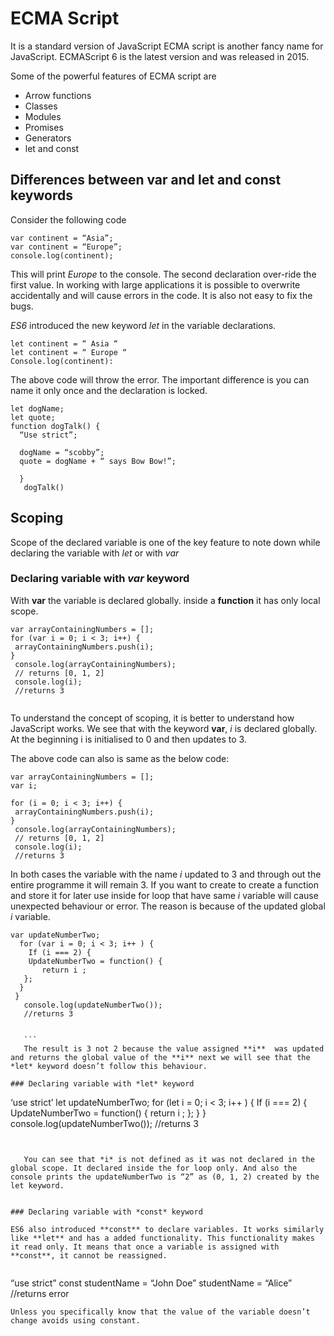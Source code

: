 # ECMA Script

It is a standard version of JavaScript ECMA script is another fancy name for JavaScript. ECMAScript 6 is the latest version and was released in 2015.

Some of the powerful features of ECMA script are

* Arrow functions
* Classes
* Modules
* Promises
* Generators
* let and const


## Differences between **var** and **let** and **const** keywords

Consider the following code 

```
var continent = “Asia”;
var continent = “Europe”;
console.log(continent); 
```
This will print *Europe* to the console. The second declaration over-ride the first value. In working with large applications it is possible to overwrite accidentally and will cause errors in the code. It is also not easy to fix the bugs. 

*ES6* introduced the new keyword *let* in the variable declarations. 

```
let continent = “ Asia “ 
let continent = “ Europe “ 
Console.log(continent):

``` 
The above code will throw the error. The important difference is you can name it only once and the declaration is locked. 

```
let dogName;
let quote;
function dogTalk() {
  “Use strict”;
  
  dogName = “scobby”;
  quote = dogName + “ says Bow Bow!”;
  
  }
   dogTalk()
```

## Scoping 

Scope of the declared variable is one of the key feature to note down while declaring the variable with *let* or with *var* 

### Declaring variable with *var* keyword

With **var** the variable is declared globally. inside a **function** it has only local scope. 


```
var arrayContainingNumbers = [];
for (var i = 0; i < 3; i++) {
 arrayContainingNumbers.push(i);
}
 console.log(arrayContainingNumbers);
 // returns [0, 1, 2]
 console.log(i);
 //returns 3
 
 ```
 
 
 
 To understand the concept of scoping, it is better to understand how JavaScript works. We see that with the keyword **var**, *i* is declared globally. At the beginning i is initialised to 0 and then updates to 3. 
 
 The above code can also is same as the below code: 
 

```
var arrayContainingNumbers = [];
var i;

for (i = 0; i < 3; i++) {
 arrayContainingNumbers.push(i);
}
 console.log(arrayContainingNumbers);
 // returns [0, 1, 2]
 console.log(i);
 //returns 3
 ``` 
 
 In both cases the variable with the name *i* updated to 3 and through out the entire programme it will remain 3. If you want to create to create a function and store it for later use inside for loop that have same *i* variable will cause unexpected behaviour or error. The reason is because of the updated global *i* variable.
 
 
 ``` 
 var updateNumberTwo;
   for (var i = 0; i < 3; i++ ) {
     If (i === 2) {
     UpdateNumberTwo = function() {
        return i ;
    };
   }
  }
    console.log(updateNumberTwo());
    //returns 3
    
     
    ``` 
    The result is 3 not 2 because the value assigned **i**  was updated and returns the global value of the **i** next we will see that the *let* keyword doesn’t follow this behaviour. 

### Declaring variable with *let* keyword

``` 
‘use strict’
 let updateNumberTwo;
   for (let i = 0; i < 3; i++ ) {
     If (i === 2) {
     UpdateNumberTwo = function() {
        return i ;
    };
   }
  }
    console.log(updateNumberTwo());
    //returns 3
     
```


   You can see that *i* is not defined as it was not declared in the global scope. It declared inside the for loop only. And also the console prints the updateNumberTwo is “2” as (0, 1, 2) created by the let keyword. 
   
   
### Declaring variable with *const* keyword 

ES6 also introduced **const** to declare variables. It works similarly like **let** and has a added functionality. This functionality makes it read only. It means that once a variable is assigned with **const**, it cannot be reassigned. 


```
“use strict”
const studentName = “John Doe”
 studentName = “Alice” //returns error
```
Unless you specifically know that the value of the variable doesn’t change avoids using constant. 
